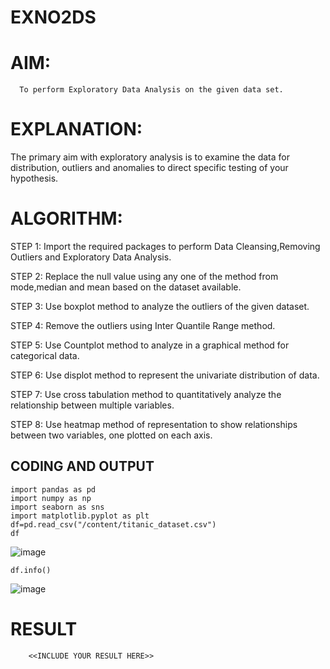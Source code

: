 # EXNO2DS
# AIM:
      To perform Exploratory Data Analysis on the given data set.
      
# EXPLANATION:
  The primary aim with exploratory analysis is to examine the data for distribution, outliers and anomalies to direct specific testing of your hypothesis.
  
# ALGORITHM:
STEP 1: Import the required packages to perform Data Cleansing,Removing Outliers and Exploratory Data Analysis.

STEP 2: Replace the null value using any one of the method from mode,median and mean based on the dataset available.

STEP 3: Use boxplot method to analyze the outliers of the given dataset.

STEP 4: Remove the outliers using Inter Quantile Range method.

STEP 5: Use Countplot method to analyze in a graphical method for categorical data.

STEP 6: Use displot method to represent the univariate distribution of data.

STEP 7: Use cross tabulation method to quantitatively analyze the relationship between multiple variables.

STEP 8: Use heatmap method of representation to show relationships between two variables, one plotted on each axis.

## CODING AND OUTPUT
```
import pandas as pd
import numpy as np
import seaborn as sns
import matplotlib.pyplot as plt
df=pd.read_csv("/content/titanic_dataset.csv")
df
```
![image](https://github.com/user-attachments/assets/e2d2d875-46d9-42e9-93ad-fe067e648502)
```
df.info()
```
![image](https://github.com/user-attachments/assets/e99e26de-9426-4b2f-85a3-d90b8ffce2c0)

# RESULT
        <<INCLUDE YOUR RESULT HERE>>
